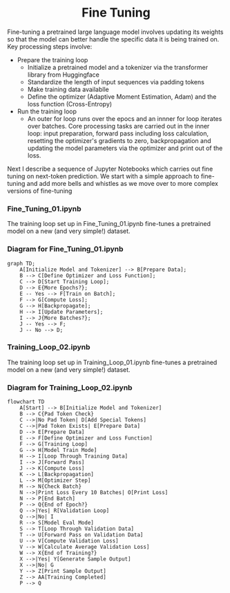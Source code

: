 <h1 align="center">Fine Tuning</h1>


Fine-tuning a pretrained large language model involves updating its weights 
so that the model can better handle the specific data it is being 
trained on. Key processing steps involve:

- Prepare the training loop
    - Initialize a pretrained model and a tokenizer via the transformer library from Huggingface
    - Standardize the length of input sequences via padding tokens
    - Make training data availablle
    - Define the optimizer (Adaptive Moment Estimation, Adam) and the loss function (Cross-Entropy)
- Run the training loop
    - An outer for loop runs over the epocs and an innner for loop iterates over batches. Core processing tasks are carried out in the inner loop:
      input preparation, forward pass including loss calculation, resetting the optimizer's gradients to zero, backpropagation and updating the model 
      parameters via the optimizer and print out of the loss. 

Next I describe a sequence of Jupyter Notebooks which carries out fine tuning on next-token prediction. 
We start with a simple approach to fine-tuning and add more bells and whistles as we move over to more complex versions of fine-tuning



### Fine_Tuning_01.ipynb
The training loop set up in Fine_Tuning_01.ipynb fine-tunes a pretrained model 
on a new (and very simple!) dataset. 

### Diagram for Fine_Tuning_01.ipynb

```mermaid
graph TD;
    A[Initialize Model and Tokenizer] --> B[Prepare Data];
    B --> C[Define Optimizer and Loss Function];
    C --> D[Start Training Loop];
    D --> E{More Epochs?};
    E -- Yes --> F[Train on Batch];
    F --> G[Compute Loss];
    G --> H[Backpropagate];
    H --> I[Update Parameters];
    I --> J{More Batches?};
    J -- Yes --> F;
    J -- No --> D;
```

### Training_Loop_02.ipynb
The training loop set up in Training_Loop_01.ipynb fine-tunes a pretrained model 
on a new (and very simple!) dataset. 

### Diagram for Training_Loop_02.ipynb

```mermaid
flowchart TD
    A[Start] --> B[Initialize Model and Tokenizer]
    B --> C{Pad Token Check}
    C -->|No Pad Token| D[Add Special Tokens]
    C -->|Pad Token Exists| E[Prepare Data]
    D --> E[Prepare Data]
    E --> F[Define Optimizer and Loss Function]
    F --> G[Training Loop]
    G --> H[Model Train Mode]
    H --> I[Loop Through Training Data]
    I --> J[Forward Pass]
    J --> K[Compute Loss]
    K --> L[Backpropagation]
    L --> M[Optimizer Step]
    M --> N{Check Batch}
    N -->|Print Loss Every 10 Batches| O[Print Loss]
    N --> P[End Batch]
    P --> Q{End of Epoch?}
    Q -->|Yes| R[Validation Loop]
    Q -->|No| I
    R --> S[Model Eval Mode]
    S --> T[Loop Through Validation Data]
    T --> U[Forward Pass on Validation Data]
    U --> V[Compute Validation Loss]
    V --> W[Calculate Average Validation Loss]
    W --> X{End of Training?}
    X -->|Yes| Y[Generate Sample Output]
    X -->|No| G
    Y --> Z[Print Sample Output]
    Z --> AA[Training Completed]
    P --> Q
```





